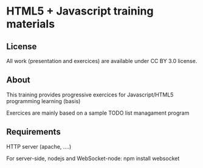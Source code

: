 # HTML5 + Javascript training materials

## License

All work (presentation and exercices) are available under CC BY 3.0 license.

## About

This training provides progressive exercices for Javascript/HTML5 programming
learning (basis)

Exercices are mainly based on a sample TODO list managament program

## Requirements

HTTP server (apache, ....)

For server-side, nodejs and WebSocket-node: npm install websocket
